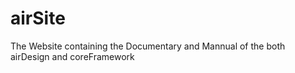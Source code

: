 # airSite
The Website containing the Documentary and Mannual of the both airDesign and coreFramework
